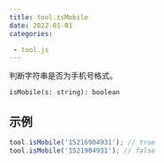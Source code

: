 ```yaml
---
title: tool.isMobile
date: 2022-01-01
categories:

 - tool.js
---
```


判断字符串是否为手机号格式。

`isMobile(s: string): boolean`

## 示例

```js
tool.isMobile('15216904931'); // true
tool.isMobile('1521904931'); // false
```

